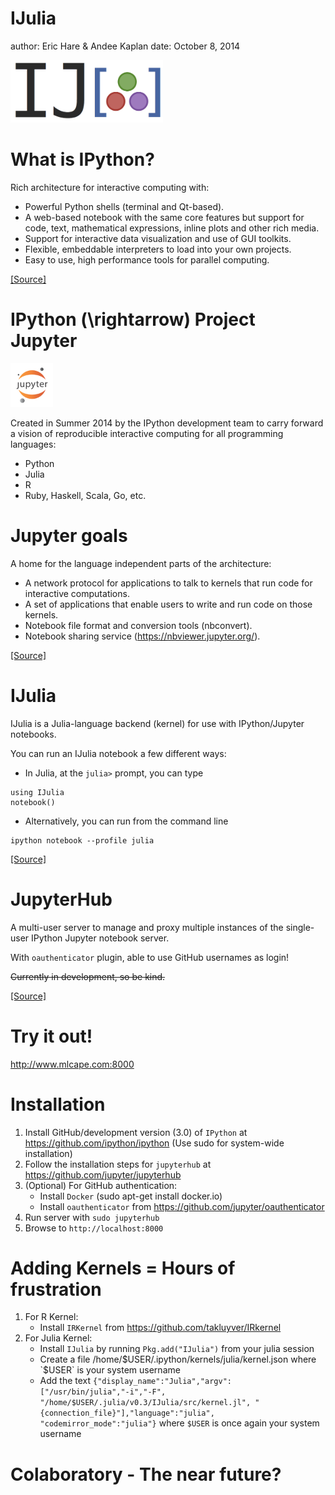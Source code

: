 IJulia
========================================================
author: Eric Hare & Andee Kaplan
date: October 8, 2014

<img src="images/ijulialogo.png" height=100/>

What is IPython?
========================================================
Rich architecture for interactive computing with:
- Powerful Python shells (terminal and Qt-based).
- A web-based notebook with the same core features but support for code, text, mathematical expressions, inline plots and other rich media.
- Support for interactive data visualization and use of GUI toolkits.
- Flexible, embeddable interpreters to load into your own projects.
- Easy to use, high performance tools for parallel computing.

[[Source]](http://ipython.org/)

IPython \(\rightarrow\) Project Jupyter
========================================================
<img src="images/jupyter-logo.png" height=70 />

Created in Summer 2014 by the IPython development team to carry forward a vision of reproducible interactive computing for all programming languages:
- Python
- Julia
- R
- Ruby, Haskell, Scala, Go, etc.

Jupyter goals
=========================================================
A home for the language independent parts of the architecture:
- A network protocol for applications to talk to kernels that run code for interactive computations.
- A set of applications that enable users to write and run code on those kernels.
- Notebook file format and conversion tools (nbconvert).
- Notebook sharing service (https://nbviewer.jupyter.org/).

[[Source]](http://nbviewer.ipython.org/github/ellisonbg/talk-2014-summer/blob/master/Jupyter%20and%20IPython.ipynb)

IJulia
========================================================
IJulia is a Julia-language backend (kernel) for use with IPython/Jupyter notebooks.

You can run an IJulia notebook a few different ways:
- In Julia, at the `julia>` prompt, you can type

```{}
using IJulia
notebook()
```
- Alternatively, you can run from the command line

```{eval=FALSE}
ipython notebook --profile julia
```

[[Source]](https://github.com/JuliaLang/IJulia.jl)

JupyterHub
=======================================================
A multi-user server to manage and proxy multiple instances of the single-user IPython Jupyter notebook server.

With `oauthenticator` plugin, able to use GitHub usernames as login!

~~Currently in development, so be kind.~~

[[Source]](https://github.com/jupyter/jupyterhub)

Try it out!
=======================================================

http://www.mlcape.com:8000

Installation
=======================================================
1. Install GitHub/development version (3.0) of `IPython` at https://github.com/ipython/ipython (Use sudo for system-wide installation)
2. Follow the installation steps for `jupyterhub` at https://github.com/jupyter/jupyterhub
3. (Optional) For GitHub authentication:
    - Install `Docker` (sudo apt-get install docker.io)
    - Install `oauthenticator` from https://github.com/jupyter/oauthenticator
4. Run server with `sudo jupyterhub`
5. Browse to `http://localhost:8000`

Adding Kernels = Hours of frustration
=======================================================
1. For R Kernel:
    - Install `IRKernel` from https://github.com/takluyver/IRkernel
2. For Julia Kernel:
    - Install `IJulia` by running `Pkg.add("IJulia")` from your julia session
    - Create a file /home/$USER/.ipython/kernels/julia/kernel.json where `$USER` is your system username
    - Add the text `{"display_name":"Julia","argv":
    ["/usr/bin/julia","-i","-F",
    "/home/$USER/.julia/v0.3/IJulia/src/kernel.jl",
    "{connection_file}"],"language":"julia",
    "codemirror_mode":"julia"}` 
    where `$USER` is once again your system username

Colaboratory - The near future?
=======================================================
